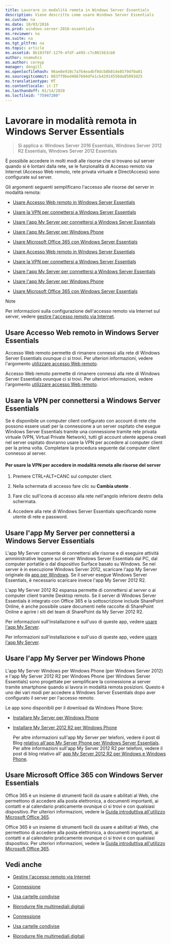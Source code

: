 ```yaml
---
title: Lavorare in modalità remota in Windows Server Essentials
description: Viene descritto come usare Windows Server Essentials
ms.custom: na
ms.date: 10/03/2016
ms.prod: windows-server-2016-essentials
ms.reviewer: na
ms.suite: na
ms.tgt_pltfrm: na
ms.topic: article
ms.assetid: 8b183f8f-1279-4fdf-a495-c7c801563cb0
author: nnamuhcs
ms.author: coreyp
manager: dongill
ms.openlocfilehash: 96ae8e910c7a7b4ea4bf8dcb8b014e8579df0a01
ms.sourcegitcommit: 083ff9bed4867604dfe1cb42914550da05093d25
ms.translationtype: MT
ms.contentlocale: it-IT
ms.lasthandoff: 01/14/2020
ms.locfileid: "75947280"
---
```

# <a name="work-remotely-in-windows-server-essentials"></a>Lavorare in modalità remota in Windows Server Essentials

>Si applica a: Windows Server 2016 Essentials, Windows Server 2012 R2 Essentials, Windows Server 2012 Essentials
  
 È possibile accedere in molti modi alle risorse che si trovano sul server quando si è lontani dalla rete, se le funzionalità di Accesso remoto via Internet (Accesso Web remoto, rete privata virtuale e DirectAccess) sono configurate sul server.  
  
 Gli argomenti seguenti semplificano l'accesso alle risorse del server in modalità remota:  
  

-   [Usare Accesso Web remoto in Windows Server Essentials](Work-Remotely-in-Windows-Server-Essentials.md#BKMA_RWA)  
  
-   [Usare la VPN per connettersi a Windows Server Essentials](Work-Remotely-in-Windows-Server-Essentials.md#BKMK_3)  
  
-   [Usare l'app My Server per connettersi a Windows Server Essentials](Work-Remotely-in-Windows-Server-Essentials.md#BKMK_App)  
  
-   [Usare l'app My Server per Windows Phone](Work-Remotely-in-Windows-Server-Essentials.md#BKMK_2)  
  
-   [Usare Microsoft Office 365 con Windows Server Essentials](Work-Remotely-in-Windows-Server-Essentials.md#BKMK_O365)  

-   [Usare Accesso Web remoto in Windows Server Essentials](../use/Work-Remotely-in-Windows-Server-Essentials.md#BKMA_RWA)  
  
-   [Usare la VPN per connettersi a Windows Server Essentials](../use/Work-Remotely-in-Windows-Server-Essentials.md#BKMK_3)  
  
-   [Usare l'app My Server per connettersi a Windows Server Essentials](../use/Work-Remotely-in-Windows-Server-Essentials.md#BKMK_App)  
  
-   [Usare l'app My Server per Windows Phone](../use/Work-Remotely-in-Windows-Server-Essentials.md#BKMK_2)  
  
-   [Usare Microsoft Office 365 con Windows Server Essentials](../use/Work-Remotely-in-Windows-Server-Essentials.md#BKMK_O365)  

  
> [!NOTE]
>  Per informazioni sulla configurazione dell'accesso remoto via Internet sul server, vedere [gestire l'accesso remoto via Internet](../manage/Manage-Anywhere-Access-in-Windows-Server-Essentials.md).  
  
##  <a name="BKMA_RWA"></a>Usare Accesso Web remoto in Windows Server Essentials  

 Accesso Web remoto permette di rimanere connessi alla rete di Windows Server Essentials ovunque ci si trovi. Per ulteriori informazioni, vedere l'argomento [utilizzare accesso Web remoto](Use-Remote-Web-Access-in-Windows-Server-Essentials.md).  

 Accesso Web remoto permette di rimanere connessi alla rete di Windows Server Essentials ovunque ci si trovi. Per ulteriori informazioni, vedere l'argomento [utilizzare accesso Web remoto](../use/Use-Remote-Web-Access-in-Windows-Server-Essentials.md).  

  
##  <a name="BKMK_3"></a>Usare la VPN per connettersi a Windows Server Essentials  
 Se è disponibile un computer client configurato con account di rete che possono essere usati per la connessione a un server ospitato che esegue Windows Server Essentials tramite una connessione tramite rete privata virtuale (VPN, Virtual Private Network), tutti gli account utente appena creati nel server ospitato dovranno usare la VPN per accedere al computer client per la prima volta. Completare la procedura seguente dal computer client connesso al server.  
  
#### <a name="to-use-vpn-to-remotely-access-server-resources"></a>Per usare la VPN per accedere in modalità remota alle risorse del server  
  
1.  Premere CTRL+ALT+CANC sul computer client.  
  
2.  Nella schermata di accesso fare clic su **Cambia utente** .  
  
3.  Fare clic sull'icona di accesso alla rete nell'angolo inferiore destro della schermata.  
  
4.  Accedere alla rete di Windows Server Essentials specificando nome utente di rete e password.  
  
##  <a name="BKMK_App"></a>Usare l'app My Server per connettersi a Windows Server Essentials  
 L'app My Server consente di connettersi alle risorse e di eseguire attività amministrative leggere sul server Windows Server Essentials dal PC, dal computer portatile o dal dispositivo Surface basato su Windows. Se nel server è in esecuzione Windows Server 2012, scaricare l'app My Server originale da [app per Windows](https://windows.microsoft.com/windows-8/apps). Se il server esegue Windows Server Essentials, è necessario scaricare invece l'app My Server 2012 R2.  
  
 L'app My Server 2012 R2 espansa permette di connettersi al server o ai computer client tramite Desktop remoto. Se il server di Windows Server Essentials è integrato con Office 365 e la sottoscrizione include SharePoint Online, è anche possibile usare documenti nelle raccolte di SharePoint Online e aprire i siti del team di SharePoint da My Server 2012 R2.  
  

 Per informazioni sull'installazione e sull'uso di queste app, vedere [usare l'app My Server](Use-the-My-Server-App-to-Connect-to-Windows-Server-Essentials.md).  

 Per informazioni sull'installazione e sull'uso di queste app, vedere [usare l'app My Server](../use/Use-the-My-Server-App-to-Connect-to-Windows-Server-Essentials.md).  

  
##  <a name="BKMK_2"></a>Usare l'app My Server per Windows Phone  
 L'app My Server Windows per Windows Phone (per Windows Server 2012) e l'app My Server 2012 R2 per Windows Phone (per Windows Server Essentials) sono progettate per semplificare la connessione ai server tramite smartphone quando si lavora in modalità remota posizioni. Questo è uno dei vari modi per accedere a Windows Server Essentials dopo aver configurato il server per l'accesso remoto.  
  
 Le app sono disponibili per il download da Windows Phone Store:  
  
- [Installare My Server per Windows Phone](http://www.windowsphone.com/store/app/my-server/6c2f98d5-6fcf-4e1d-b8b1-cde62ea1a94a)  
  
- [Installare My Server 2012 R2 per Windows Phone](http://www.windowsphone.com/store/app/my-server-2012-r2/44f596b5-0477-4096-b96e-ddd6ef64ad6b)  
  
  Per altre informazioni sull'app My Server per telefoni, vedere il post di Blog [relativo all'app My Server Phone per Windows Server Essentials](https://blogs.technet.com/b/sbs/archive/2012/09/18/my-server-phone-app-for-windows-server-2012-essentials.aspx). Per altre informazioni sull'app My Server 2012 R2 per telefoni, vedere il post di blog relativo all' [app My Server 2012 R2 per Windows e Windows Phone](https://blogs.technet.com/b/sbs/archive/2013/11/19/my-server-2012-r2-windows-and-windows-phone-apps.aspx).  
  
##  <a name="BKMK_O365"></a>Usare Microsoft Office 365 con Windows Server Essentials  

 Office 365 è un insieme di strumenti facili da usare e abilitati al Web, che permettono di accedere alla posta elettronica, a documenti importanti, ai contatti e al calendario praticamente ovunque ci si trovi e con qualsiasi dispositivo. Per ulteriori informazioni, vedere la [Guida introduttiva all'utilizzo Microsoft Office 365](Quick-Start-Guide-to-Using-Microsoft-Office-365-with-Windows-Server-Essentials.md).  

 Office 365 è un insieme di strumenti facili da usare e abilitati al Web, che permettono di accedere alla posta elettronica, a documenti importanti, ai contatti e al calendario praticamente ovunque ci si trovi e con qualsiasi dispositivo. Per ulteriori informazioni, vedere la [Guida introduttiva all'utilizzo Microsoft Office 365](../use/Quick-Start-Guide-to-Using-Microsoft-Office-365-with-Windows-Server-Essentials.md).  

  
## <a name="see-also"></a>Vedi anche  
  
-   [Gestire l'accesso remoto via Internet](../manage/Manage-Anywhere-Access-in-Windows-Server-Essentials.md)  
  

-   [Connessione](Get-Connected-in-Windows-Server-Essentials.md)  
  
-   [Usa cartelle condivise](Use-Shared-Folders-in-Windows-Server-Essentials.md)  
  
-   [Riprodurre file multimediali digitali](Play-Digital-Media-in-Windows-Server-Essentials.md)

-   [Connessione](../use/Get-Connected-in-Windows-Server-Essentials.md)  
  
-   [Usa cartelle condivise](../use/Use-Shared-Folders-in-Windows-Server-Essentials.md)  
  
-   [Riprodurre file multimediali digitali](../use/Play-Digital-Media-in-Windows-Server-Essentials.md)

